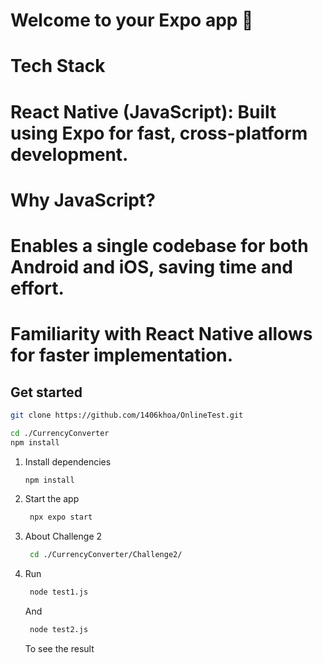 # Welcome to your Expo app 👋

# Tech Stack
# React Native (JavaScript): Built using Expo for fast, cross-platform development.
# Why JavaScript?
# Enables a single codebase for both Android and iOS, saving time and effort.
# Familiarity with React Native allows for faster implementation.


## Get started
   ```bash
   git clone https://github.com/1406khoa/OnlineTest.git
   ```

   ```bash
   cd ./CurrencyConverter
   npm install
   ```


1. Install dependencies

   ```bash
   npm install
   ```

2. Start the app

   ```bash
    npx expo start
   ```
3. About Challenge 2

   ```bash
    cd ./CurrencyConverter/Challenge2/
   ```
4. Run 
   ```bash
    node test1.js 
   ```
   And
   ```bash
    node test2.js 
   ```
   To see the result

